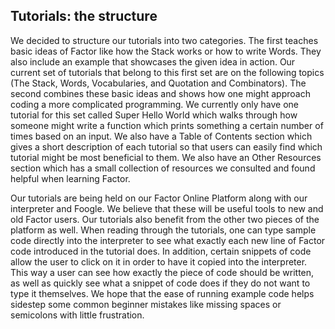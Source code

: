 ## Tutorials: the structure

We decided to structure our tutorials into two categories.  The first
teaches basic ideas of Factor like how the Stack works or how to write
Words.  They also include an example that showcases the given idea in
action.  Our current set of tutorials that belong to this first set
are on the following topics (The Stack, Words, Vocabularies, and
Quotation and Combinators).  The second combines these basic ideas and
shows how one might approach coding a more complicated programming.
We currently only have one tutorial for this set called Super Hello
World which walks through how someone might write a function which
prints something a certain number of times based on an input.  We also
have a Table of Contents section which gives a short description of
each tutorial so that users can easily find which tutorial might be
most beneficial to them.  We also have an Other Resources section
which has a small collection of resources we consulted and found
helpful when learning Factor.

Our tutorials are being held on our Factor Online Platform along with
our interpreter and Foogle.  We believe that these will be useful
tools to new and old Factor users.  Our tutorials also benefit from
the other two pieces of the platform as well.  When reading through
the tutorials, one can type sample code directly into the interpreter
to see what exactly each new line of Factor code introduced in the
tutorial does.  In addition, certain snippets of code allow the user
to click on it in order to have it copied into the interpreter.  This
way a user can see how exactly the piece of code should be written, as
well as quickly see what a snippet of code does if they do not want to
type it themselves.  We hope that the ease of running example code
helps sidestep some common beginner mistakes like missing spaces or
semicolons with little frustration.
